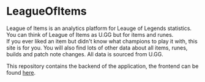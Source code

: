 # LeagueOfItems
League of Items is an analytics platform for Leauge of Legends statistics.  
You can think of League of Items as U.GG but for items and runes.  
If you ever liked an item but didn't know what champions to play it with, this site is for you. You will also find lots of other data about all items, runes, builds and patch note changes. All data is sourced from U.GG.

This repository contains the backend of the application, the frontend can be found [here](https://github.com/vigovlugt/LeagueOfItemsFrontend).
